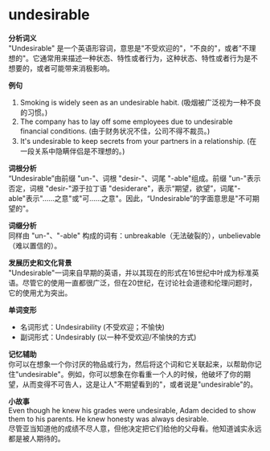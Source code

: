 # undesirable

**分析词义**  
"Undesirable" 是一个英语形容词，意思是"不受欢迎的"，"不良的"，或者"不理想的"。它通常用来描述一种状态、特性或者行为，这种状态、特性或者行为是不想要的，或者可能带来消极影响。

  

**例句**

  

1.  Smoking is widely seen as an undesirable habit. (吸烟被广泛视为一种不良的习惯。)
2.  The company has to lay off some employees due to undesirable financial conditions. (由于财务状况不佳，公司不得不裁员。)
3.  It's undesirable to keep secrets from your partners in a relationship. (在一段关系中隐瞒伴侣是不理想的。)

  

**词根分析**  
“Undesirable”由前缀 "un-"、词根 "desir-"、词尾 "-able"组成。前缀 "un-"表示否定，词根 "desir-"源于拉丁语 "desiderare"，表示“期望，欲望”，词尾"-able"表示"……之意"或"可......之意"。因此，“Undesirable”的字面意思是"不可期望的"。

  

**词缀分析**  
同样由 "un-"、"-able" 构成的词有：unbreakable（无法破裂的），unbelievable（难以置信的）。

  

**发展历史和文化背景**  
"Undesirable"一词来自早期的英语，并以其现在的形式在16世纪中叶成为标准英语。尽管它的使用一直都很广泛，但在20世纪，在讨论社会道德和伦理问题时，它的使用尤为突出。

  

**单词变形**

  

*   名词形式：Undesirability (不受欢迎；不愉快)
*   副词形式：Undesirably (以一种不受欢迎/不愉快的方式)

  

**记忆辅助**  
你可以在想象一个你讨厌的物品或行为，然后将这个词和它关联起来，以帮助你记住"undesirable"。例如，你可以想象在你看重一个人的时候，他破坏了你的期望，从而变得不可告人，这是让人"不期望看到的"，或者说是"undesirable"的。

  

**小故事**  
Even though he knew his grades were undesirable, Adam decided to show them to his parents. He knew honesty was always desirable.  
尽管亚当知道他的成绩不尽人意，但他决定把它们给他的父母看。他知道诚实永远都是被人期待的。
